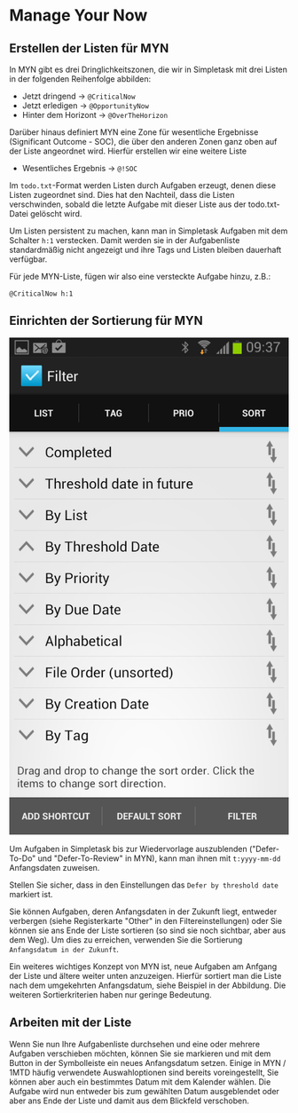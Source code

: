 Manage Your Now
===============

Erstellen der Listen für MYN
------------------------------

In MYN gibt es drei Dringlichkeitszonen, die wir in Simpletask mit drei Listen in der folgenden Reihenfolge abbilden: 

- Jetzt dringend -\> `@CriticalNow`
- Jetzt erledigen -\> `@OpportunityNow`
- Hinter dem Horizont -\> `@OverTheHorizon`

Darüber hinaus definiert MYN eine Zone für wesentliche Ergebnisse (Significant Outcome - SOC), die über den anderen Zonen ganz oben auf der Liste angeordnet wird. Hierfür erstellen wir eine weitere Liste

- Wesentliches Ergebnis -\> `@!SOC`

Im `todo.txt`-Format werden Listen durch Aufgaben erzeugt, denen diese Listen zugeordnet sind. Dies hat den Nachteil, dass die Listen verschwinden, sobald die letzte Aufgabe mit dieser Liste aus der todo.txt-Datei gelöscht wird.

Um Listen persistent zu machen, kann man in Simpletask Aufgaben mit dem Schalter `h:1` verstecken. Damit werden sie in der Aufgabenliste standardmäßig nicht angezeigt und ihre Tags und Listen bleiben dauerhaft verfügbar. 

Für jede MYN-Liste, fügen wir also eine versteckte Aufgabe hinzu, z.B.:

    @CriticalNow h:1

Einrichten der Sortierung für MYN
---------------------------------

![](./images/MYN_sort.png) 


Um Aufgaben in Simpletask bis zur Wiedervorlage auszublenden ("Defer-To-Do" und "Defer-To-Review" in MYN), kann man ihnen mit `t:yyyy-mm-dd` Anfangsdaten zuweisen. 

Stellen Sie sicher, dass in den Einstellungen das `Defer by threshold date` markiert ist.

Sie können Aufgaben, deren Anfangsdaten in der Zukunft liegt, entweder verbergen (siehe Registerkarte "Other" in den Filtereinstellungen) oder Sie können sie ans Ende der Liste sortieren (so sind sie noch sichtbar, aber aus dem Weg). Um dies zu erreichen, verwenden Sie die Sortierung `Anfangsdatum in der Zukunft`. 

Ein weiteres wichtiges Konzept von MYN ist, neue Aufgaben am Anfgang der Liste und ältere weiter unten anzuzeigen. Hierfür sortiert man die Liste nach dem umgekehrten Anfangsdatum, siehe Beispiel in der Abbildung. Die weiteren Sortierkriterien haben nur geringe Bedeutung.

Arbeiten mit der Liste
----------------------

Wenn Sie nun Ihre Aufgabenliste durchsehen und eine oder mehrere Aufgaben verschieben möchten, können Sie sie markieren und mit dem Button in der Symbolleiste ein neues Anfangsdatum setzen. 
Einige in MYN / 1MTD häufig verwendete Auswahloptionen sind bereits voreingestellt, Sie können aber auch ein bestimmtes Datum mit dem Kalender wählen.
Die Aufgabe wird nun entweder bis zum gewählten Datum ausgeblendet oder aber ans Ende der Liste und damit aus dem Blickfeld verschoben.
